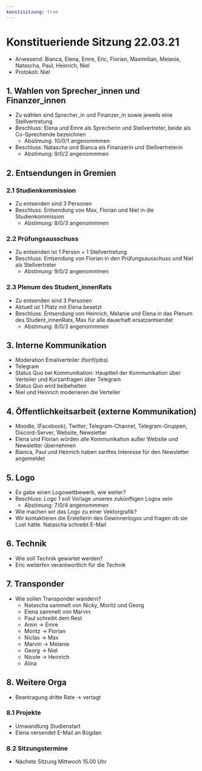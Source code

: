 ```yaml
---
konstisitzung: true
---
```


# Konstitueriende Sitzung 22.03.21

- Anwesend: Bianca, Elena, Emre, Eric, Florian, Maximilian, Melanie, Natascha, Paul, Heinrich, Niel
- Protokoll: Niel

## 1. Wahlen von Sprecher_innen und Finanzer_innen

- Zu wählen sind Sprecher_in und Finanzer_in sowie jeweils eine Stellvertretung
- Beschluss: Elena und Emre als Sprecherin und Stellvertreter, beide als Co-Sprechende bezeichnen
  - Abstimung: 10/0/1 angenommmen
- Beschluss: Natascha und Bianca als Finanzerin und Stellvertreterin
  - Abstimung: 9/0/2 angenommmen

## 2. Entsendungen in Gremien

### 2.1 Studienkommission

- Zu entsenden sind 3 Personen
- Beschluss: Entsendung von Max, Florian und Niel in die Studienkommission
  - Abstimung: 8/0/3 angenommmen

### 2.2 Prüfungsausschuss

- Zu entsenden ist 1 Person + 1 Stellvertretung
- Beschluss: Entsendung von Florian in den Prüfungsausschuss und Niel als Stellvertreter
  - Abstimung: 9/0/2 angenommmen

### 2.3 Plenum des Student_innenRats

- Zu entsenden sind 3 Personen
- Aktuell ist 1 Platz mit Elena besetzt
- Beschluss: Entsendung von Heinrich, Melanie und Elena in das Plenum des Student_innenRats, Max für alle dauerhaft ersatzentsendet
  - Abstimung: 8/0/3 angenommmen

## 3. Interne Kommunikation

- Moderation Emailverteiler (fsinf/jobs)
- Telegram
- Status Quo bei Kommunikation: Hauptteil der Kommunikation über Verteiler und Kurzanfragen über Telegram
- Status Quo wird beibehalten
- Niel und Heinrich moderieren die Verteiler

## 4. Öffentlichkeitsarbeit (externe Kommunikation)

- Moodle, (Facebook), Twitter, Telegram-Channel, Telegram-Gruppen, Discord-Server, Website, Newsletter
- Elena und Florian würden alle Kommunikation außer Website und Newsletter übernehmen
- Bianca, Paul und Heinrich haben sanftes Interesse für den Newsletter angemeldet

## 5. Logo

- Es gabe einen Logowettbewerb, wie weiter?
- Beschluss: Logo 1 soll Vorlage unseres zukünftigen Logos sein
  - Abstimung: 7/0/4 angenommmen
- Wie machen wir das Logo zu einer Vektorgrafik?
- Wir kontaktieren die Erstellerin des Gewinnerlogos und fragen ob sie Lust hätte. Natascha schreibt E-Mail

## 6. Technik

- Wie soll Technik gewartet werden?
- Eric weiterhin verantwortlich für die Technik

## 7. Transponder

- Wie sollen Transponder wandern?
  - Natascha sammelt von Nicky, Moritz und Georg
  - Elena sammelt von Marvin
  - Paul schreibt dem Rest
  - Amin -> Emre
  - Moritz -> Florian
  - Niclas -> Max
  - Marvin -> Melanie
  - Georg -> Niel
  - Nicole -> Heinrich
  - Alina

## 8. Weitere Orga

- Beantragung dritte Rate -> vertagt

### 8.1 Projekte

- Umwandlung Studienstart
- Elena versendet E-Mail an Bogdan

### 8.2 Sitzungstermine

- Nächste Sitzung Mittwoch 15.00 Uhr
